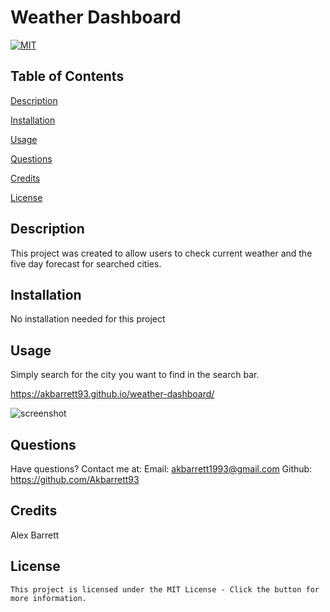 # Weather Dashboard

  [![MIT](https://img.shields.io/badge/License-MIT-yellow.svg)](https://lbesson.mit-license.org/)

  ## Table of Contents

  [Description](#description)

  [Installation](#installation)

  [Usage](#usage)

  [Questions](#questions)

  [Credits](#credits)

  [License](#license)

  ## Description
  This project was created to allow users to check current weather and the five day forecast for searched cities.

  ## Installation
  No installation needed for this project

  ## Usage
  Simply search for the city you want to find in the search bar.
  
  https://akbarrett93.github.io/weather-dashboard/

  ![screenshot](https://user-images.githubusercontent.com/118003612/233692186-16e62256-3ab5-4de6-8a33-abbaa28eeb11.png)

  ## Questions
  Have questions? Contact me at:
  Email: akbarrett1993@gmail.com
  Github: https://github.com/Akbarrett93

  ## Credits
  Alex Barrett

  ## License
    This project is licensed under the MIT License - Click the button for more information.
